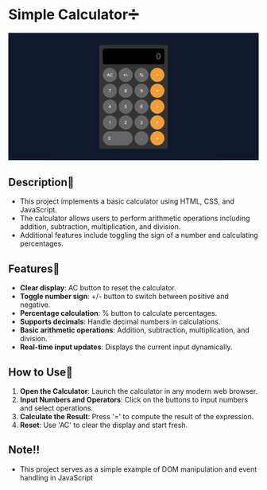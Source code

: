<h1>Simple Calculator➗</h1>
 
![Description of Image](./src/images/calc.png)
 
  <h2>Description💫</h2>
  
 * This project implements a basic calculator using HTML, CSS, and JavaScript. 
 * The calculator allows users to perform arithmetic operations including addition, subtraction, multiplication, and division.
 * Additional features include toggling the sign of a number and calculating percentages.
   
  <h2>Features🎨</h2>
  
  - **Clear display**: AC button to reset the calculator.
  - **Toggle number sign**: +/- button to switch between positive and negative.
  - **Percentage calculation**: % button to calculate percentages.
  - **Supports decimals**: Handle decimal numbers in calculations.
  - **Basic arithmetic operations**: Addition, subtraction, multiplication, and division.
  - **Real-time input updates**: Displays the current input dynamically.
   
   <h2>How to Use📌</h2>
   
  1. **Open the Calculator**: Launch the calculator in any modern web browser.
  2. **Input Numbers and Operators**: Click on the buttons to input numbers and select operations.
  3. **Calculate the Result**: Press '=' to compute the result of the expression.
  4. **Reset**: Use 'AC' to clear the display and start fresh.
   
   <h2> Note‼️</h2>
   
 * This project serves as a simple example of DOM manipulation and event handling in JavaScript
